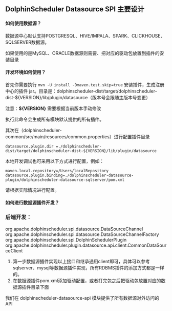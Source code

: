 ## DolphinScheduler Datasource SPI 主要设计

#### 如何使用数据源？

数据源中心默认支持POSTGRESQL、HIVE/IMPALA、SPARK、CLICKHOUSE、SQLSERVER数据源。

如果使用的是MySQL、ORACLE数据源则需要、把对应的驱动包放置到插件的安装目录


#### 开发环境如何使用？

首先你需要执行 `mvn -U install -Dmaven.test.skip=true` 安装插件，生成注册中心的插件 jar。目录是：dolphinscheduler-dist/target/dolphinscheduler-dist-${VERSION}/lib/plugin/datasource（版本号会跟随主版本号变更）

注意：**${VERSION}** 需要根据当前版本手动修改

执行此命令会生成所有模块默认提供的所有插件。

其次在（dolphinscheduler-common/src/main/resources/common.properties）进行配置插件目录
```
datasource.plugin.dir =./dolphinscheduler-dist/target/dolphinscheduler-dist-${VERSION}/lib/plugin/datasource
```
本地开发调试也可采用以下方式进行配置，例如：
```
maven.local.repository=/Users/localRepository
datasource.plugin.binding=./dolphinscheduler-datasource-plugin/dolphinscheduler-datasource-sqlserver/pom.xml
```
请根据实际情况进行配置。

#### 如何进行数据源插件开发？

### 后端开发：

org.apache.dolphinscheduler.spi.datasource.DataSourceChannel
org.apache.dolphinscheduler.spi.datasource.DataSourceChannelFactory
org.apache.dolphinscheduler.spi.DolphinSchedulerPlugin
org.apache.dolphinscheduler.plugin.datasource.api.client.CommonDataSourceClient

1. 第一步数据源插件实现以上接口和继承通用client即可，具体可以参考sqlserver、mysql等数据源插件实现，所有RDBMS插件的添加方式都是一样的。
2. 在数据源插件pom.xml添加驱动配置，或者打完包之后把驱动包放置对应的数据源插件目录下面

我们在 dolphinscheduler-datasource-api 模块提供了所有数据源对外访问的 API
